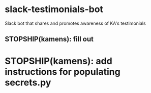 # slack-testimonials-bot
Slack bot that shares and promotes awareness of KA's testimonials

## STOPSHIP(kamens): fill out
# STOPSHIP(kamens): add instructions for populating secrets.py
